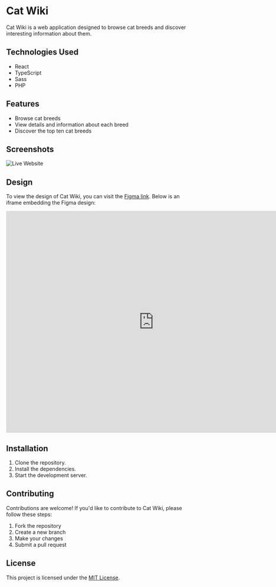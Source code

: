 # Cat Wiki

Cat Wiki is a web application designed to browse cat breeds and discover interesting information about them.

## Technologies Used

- React
- TypeScript
- Sass
- PHP

## Features

- Browse cat breeds
- View details and information about each breed
- Discover the top ten cat breeds

## Screenshots

![Live Website](client/public/images/design/live_website.png)

## Design

To view the design of Cat Wiki, you can visit the [Figma link](https://www.figma.com/file/6XLJCClikameMhnTZ3RKnM/CatWiki?node-id=1%3A90&mode=dev). Below is an iframe embedding the Figma design:

<iframe style="border: none;" width="800" height="600" src="https://www.figma.com/embed?embed_host=astra&url=https%3A%2F%2Fwww.figma.com%2Ffile%2F6XLJCClikameMhnTZ3RKnM%2FCatWiki%3Fnode-id%3D1%253A90%26mode%3Ddev"></iframe>

## Installation

1. Clone the repository.
2. Install the dependencies.
3. Start the development server.
## Contributing

Contributions are welcome! If you'd like to contribute to Cat Wiki, please follow these steps:

1. Fork the repository
2. Create a new branch
3. Make your changes
4. Submit a pull request

## License

This project is licensed under the [MIT License](LICENSE).


